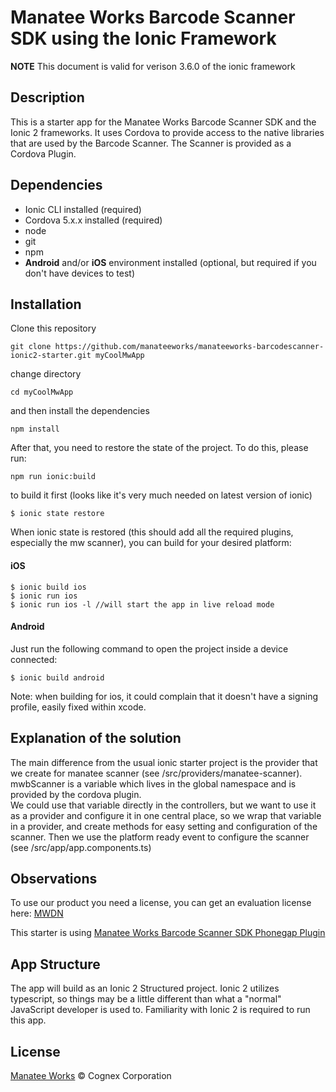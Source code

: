 # Manatee Works Barcode Scanner SDK using the Ionic Framework

**NOTE** This document is valid for verison 3.6.0 of the ionic framework

## Description
This is a starter app for the Manatee Works Barcode Scanner SDK and the Ionic 2 frameworks. It uses Cordova to provide access to the native libraries that are used by the Barcode Scanner. The Scanner is provided as a Cordova Plugin.



## Dependencies

- Ionic CLI installed (required) 
- Cordova 5.x.x installed (required)
- node
- git
- npm
- **Android** and/or **iOS** environment installed (optional, but required if you don't have devices to test)


## Installation
Clone this repository 
```ssh
git clone https://github.com/manateeworks/manateeworks-barcodescanner-ionic2-starter.git myCoolMwApp
```
change directory

```ssh
cd myCoolMwApp
```
and then install the dependencies

```ssh
npm install
```

After that, you need to restore the state of the project. To do this, please run:

```ssh
npm run ionic:build
```
to build it first (looks like it's very much needed on latest version of ionic)


```ssh
$ ionic state restore
```
When ionic state is restored (this should add all the required plugins, especially the mw scanner), you can build for your desired platform:

#### iOS

```ssh
$ ionic build ios
$ ionic run ios
$ ionic run ios -l //will start the app in live reload mode
```

#### Android

Just run the following command to open the project inside a device connected:

```ssh
$ ionic build android
```

Note: when building for ios, it could complain that it doesn't have a signing profile, easily fixed within xcode. 

## Explanation of the solution

The main difference from the usual ionic starter project is the provider that we create for manatee scanner (see /src/providers/manatee-scanner). 
mwbScanner is a variable which lives in the global namespace and is provided by the cordova plugin.  
We could use that variable directly in the controllers, but we want to use it as a provider and configure it in one central place, so we wrap that variable in a provider, and create methods for easy setting and configuration of the scanner. 
Then we use the platform ready event to configure the scanner (see /src/app/app.components.ts) 

## Observations

To use our product you need a license, you can get an evaluation license here: [MWDN](https://manateeworks.com/lpr?type=evaluation)

This starter is using [Manatee Works Barcode Scanner SDK Phonegap Plugin](https://github.com/manateeworks/phonegap-manateeworks-v3.git)

## App Structure

The app will build as an Ionic 2 Structured project. Ionic 2 utilizes typescript, so things may be a little different than what a "normal" JavaScript developer is used to. Familiarity with Ionic 2 is required to run this app.

## License

[Manatee Works](https://manateeworks.com) © Cognex Corporation
